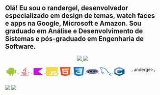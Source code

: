 ## Olá! Eu sou o randergel, desenvolvedor especializado em design de temas, watch faces e apps na Google, Microsoft e Amazon. Sou graduado em Análise e Desenvolvimento de Sistemas e pós-graduado em Engenharia de Software.
<div align="center">
  <a href="https://github.com/randergel">
  <img height="180em" src="https://github-readme-stats.vercel.app/api?username=randergel&show_icons=true&theme=dark&include_all_commits=true&count_private=true"/>
  <img height="180em" src="https://github-readme-stats.vercel.app/api/top-langs/?username=randergel&layout=compact&langs_count=7&theme=dark"/>
</div>
<div style="display: inline_block"><br>
  <img align="center" alt="randergel-Android" height="30" width="40" src="https://raw.githubusercontent.com/devicons/devicon/master/icons/android/android-plain.svg">
  <img align="center" alt="randergel-Java" height="30" width="40" src="https://raw.githubusercontent.com/devicons/devicon/master/icons/java/java-plain.svg">
  <img align="center" alt="randergel-Kotlin" height="30" width="40" src="https://raw.githubusercontent.com/devicons/devicon/master/icons/kotlin/kotlin-plain.svg">
  <img align="center" alt="randergel-Js" height="30" width="40" src="https://raw.githubusercontent.com/devicons/devicon/master/icons/javascript/javascript-plain.svg">
  <img align="center" alt="randergel-HTML" height="30" width="40" src="https://raw.githubusercontent.com/devicons/devicon/master/icons/html5/html5-original.svg">  
  <img align="center" alt="randergel-CSS" height="30" width="40" src="https://raw.githubusercontent.com/devicons/devicon/master/icons/css3/css3-original.svg">
  <img align="center" alt="randergel-PHP" height="30" width="40" src="https://raw.githubusercontent.com/devicons/devicon/master/icons/php/php-original.svg">  
  <img align="center" alt="randergel-mySQL" height="30" width="40" src="https://raw.githubusercontent.com/devicons/devicon/master/icons/mysql/mysql-original.svg">
  <img align="center" alt="randergel-C" height="30" width="40" src="https://raw.githubusercontent.com/devicons/devicon/master/icons/c/c-original.svg">  
  <img align="right" alt="randergel-pic" height="150" style="border-radius:50px;" src="https://rvstecnologia.dev.br/wp-content/uploads/2021/11/randergel.png?width=676&height=676">
</div>
  
  ##
 
<div>
  <a href="https://twitter.com/randergel" target="_blank"><img src="https://img.shields.io/badge/Twitter-1DA1F2?style=for-the-badge&logo=twitter&logoColor=white" target="_blank"></a>
  <a href="https://instagram.com/randergel" target="_blank"><img src="https://img.shields.io/badge/Instagram-E4405F?style=for-the-badge&logo=instagram&logoColor=white" target="_blank"></a>
</div>
